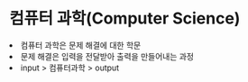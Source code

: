 <h1>컴퓨터 과학(Computer Science)</h1>
<li>컴퓨터 과학은 문제 해결에 대한 학문</li>
<li>문제 해결은 입력을 전달받아 출력을 만들어내는 과정</li>
<li>input > 컴퓨터과학 > output</li>
